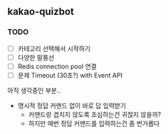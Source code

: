 ## kakao-quizbot

### TODO

- [ ] 카테고리 선택해서 시작하기
- [ ] 다양한 말풍선
- [ ] Redis connection pool 연결
- [ ] 문제 Timeout (30초?) with Event API

아직 생각중인 부분..

- 명시적 정답 커맨드 없이 바로 답 입력받기
  - 커맨드랑 겹치지 않도록 조심하는건 귀찮지 않을까?
  - 하지만 매번 정답 커맨드를 입력하는건 좀 번거롭다
